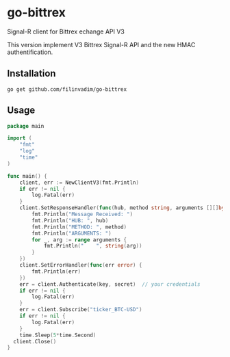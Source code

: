 # go-bittrex
Signal-R client for Bittrex echange API V3

This version implement V3 Bittrex Signal-R API and the new HMAC authentification.

## Installation
	go get github.com/filinvadim/go-bittrex
	
## Usage
~~~ go
package main

import (
	"fmt"
	"log"
	"time"
)

func main() {
	client, err := NewClientV3(fmt.Println)
	if err != nil {
		log.Fatal(err)
	}
	client.SetResponseHandler(func(hub, method string, arguments [][]byte) {
		fmt.Println("Message Received: ")
		fmt.Println("HUB: ", hub)
		fmt.Println("METHOD: ", method)
		fmt.Println("ARGUMENTS: ")
		for _, arg := range arguments {
			fmt.Println("    ", string(arg))
		}
	})
	client.SetErrorHandler(func(err error) {
		fmt.Println(err)
	})
	err = client.Authenticate(key, secret)  // your credentials
	if err != nil {
		log.Fatal(err)
	}
	err = client.Subscribe("ticker_BTC-USD")
	if err != nil {
		log.Fatal(err)
	}
	time.Sleep(5*time.Second)
  client.Close()
}
~~~
